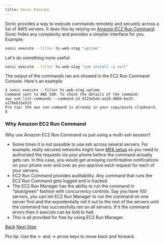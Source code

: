 ```yaml
---
title: Sonic Execute
---
```


Sonic provides a way to execute commands remotely and securely across a list of AWS servers.  It does this by relying on [Amazon EC2 Run Command](https://aws.amazon.com/ec2/execute/).  Sonic hides any complexity and provides a simplier interface for you. Example:

```sh
sonic execute --filter hi-web-stag "uptime"
```

Let's do something more useful:

```sh
sonic execute --filter hi-web-stag "yum install -y curl"
```

The output of the commands ran are showed in the EC2 Run Command Console.  Here's an example:

```
$ sonic execute --filter hi-web-stag uptime
Command sent to AWS SSM. To check the details of the command:
aws ssm list-commands --command-id 4133e5eb-aa18-40dd-be25-a176eb15e515
Pro tip: the aws ssm command is already in your copy/paste clipboard.
$
```

### Why Amazon EC2 Run Command

Why use Amazon EC2 Run Command vs just using a multi-ssh session?

* Some times it is not possible to use ssh across several servers.  For example, really secured networks might have [MFA setup](TODO) so you need to authorized the requests via your phone before the command actually gets ran. In this case, you would get annoying confirmation notifications on your phone over and over as you approve each request for each of your servers.
* EC2 Run Command provides auditability. Any command that runs the EC2 Run Command gets logged and is tracked.
* The EC2 Run Manager has the ability to run the command in "blue/green" fashion with concurrency controls. Say you have 100 servers, you can tell EC2 Run Manager to run the command on one server first and the expodentially roll it out to the rest of the servers until the command has successfully ran on all servers.  If it the command errors then it execute can be told to halt.
* This is all provided for free by using EC2 Run Manager.

<a id="prev" class="btn btn-basic" href="{% link _docs/tutorial-ecs-run.md %}">Back</a>
<a id="next" class="btn btn-primary" href="{% link _docs/settings.md %}">Next Step</a>
<p class="keyboard-tip">Pro tip: Use the <- and -> arrow keys to move back and forward.</p>

